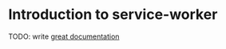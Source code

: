 # Introduction to service-worker

TODO: write [great documentation](http://jacobian.org/writing/what-to-write/)
